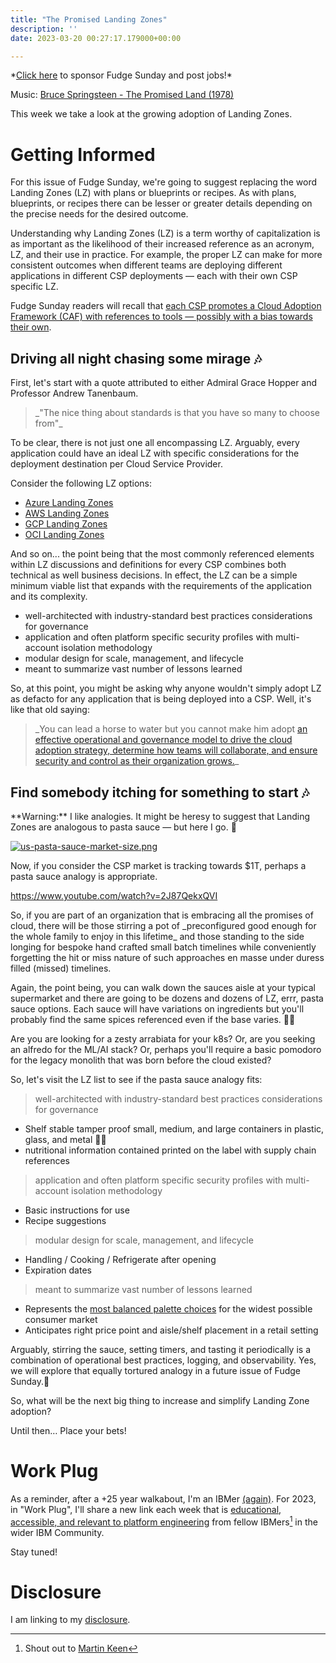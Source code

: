 ```yaml
---
title: "The Promised Landing Zones"
description: ''
date: 2023-03-20 00:27:17.179000+00:00

---
```


\*[Click here](https://fudgesunday.pallet.com/hire?pallet=fudgesunday) to sponsor Fudge Sunday and post jobs!\*

Music: [Bruce Springsteen - The Promised Land (1978)](https://www.youtube.com/watch?v=azQY2YBUMQc)

This week we take a look at the growing adoption of Landing Zones.

# Getting Informed

For this issue of Fudge Sunday, we're going to suggest replacing the word Landing Zones (LZ) with plans or blueprints or recipes. As with plans, blueprints, or recipes there can be lesser or greater details depending on the precise needs for the desired outcome.

Understanding why Landing Zones (LZ) is a term worthy of capitalization is as important as the likelihood of their increased reference as an acronym, LZ, and their use in practice. For example, the proper LZ can make for more consistent outcomes when different teams are deploying different applications in different CSP deployments — each with their own CSP specific LZ.

Fudge Sunday readers will recall that [each CSP promotes a Cloud Adoption Framework (CAF) with references to tools — possibly with a bias towards their own](https://fudge.org/archive/happy-when-it-toolchains/).

## Driving all night chasing some mirage 🎶

First, let's start with a quote attributed to either Admiral Grace Hopper and Professor Andrew Tanenbaum.

> \_"The nice thing about standards is that you have so many to choose from"\_ 

To be clear, there is not just one all encompassing LZ. Arguably, every application could have an ideal LZ with specific considerations for the deployment destination per Cloud Service Provider.

Consider the following LZ options:

- [Azure Landing Zones](https://learn.microsoft.com/en-us/azure/cloud-adoption-framework/ready/landing-zone/)
- [AWS Landing Zones](https://docs.aws.amazon.com/prescriptive-guidance/latest/migration-aws-environment/understanding-landing-zones.html)
- [GCP Landing Zones](https://cloud.google.com/architecture/landing-zones)
- [OCI Landing Zones](https://docs.oracle.com/en-us/iaas/Content/cloud-adoption-framework/landing-zone.htm)

And so on... the point being that the most commonly referenced elements within LZ discussions and definitions for every CSP combines both technical as well business decisions. In effect, the LZ can be a simple minimum viable list that expands with the requirements of the application and its complexity.

- well-architected with industry-standard best practices considerations for governance
- application and often platform specific security profiles with multi-account isolation methodology
- modular design for scale, management, and lifecycle
- meant to summarize vast number of lessons learned

So, at this point, you might be asking why anyone wouldn't simply adopt LZ as defacto for any application that is being deployed into a CSP. Well, it's like that old saying: 

> \_You can lead a horse to water but you cannot make him adopt [an effective operational and governance model to drive the cloud adoption strategy, determine how teams will collaborate, and ensure security and control as their organization
grows.](https://platformengineering.org/talks-library/landing-zones)\_

## Find somebody itching for something to start 🎶

\*\*Warning:\*\* I like analogies. It might be heresy to suggest that Landing Zones are analogous to pasta sauce — but here I go. 🍝

[![us-pasta-sauce-market-size.png](https://buttondown-attachments.s3.us-west-2.amazonaws.com/images/b6df14dd-2334-47cd-90ec-a8f71e62c7f1.png)](https://www.grandviewresearch.com/industry-analysis/pasta-sauce-market) 

Now, if you consider the CSP market is tracking towards $1T, perhaps a pasta sauce analogy is appropriate.

https://www.youtube.com/watch?v=2J87QekxQVI

So, if you are part of an organization that is embracing all the promises of cloud, there will be those stirring a pot of \_preconfigured good enough for the whole family to enjoy in this lifetime\_ and those standing to the side longing for bespoke hand crafted small batch timelines while conveniently forgetting the hit or miss nature of such approaches en masse under duress filled (missed) timelines.

Again, the point being, you can walk down the sauces aisle at your typical supermarket and there are going to be dozens and dozens of LZ, errr, pasta sauce options. Each sauce will have variations on ingredients but you'll probably find the same spices referenced even if the base varies. 🧄🍅

Are you are looking for a zesty arrabiata for your k8s? Or, are you seeking an alfredo for the ML/AI stack? Or, perhaps you'll require a basic pomodoro for the legacy monolith that was born before the cloud existed?

So, let's visit the LZ list to see if the pasta sauce analogy fits:

> well-architected with industry-standard best practices considerations for governance

- Shelf stable tamper proof small, medium, and large containers in plastic, glass, and metal 🥫🫙
- nutritional information contained printed on the label with supply chain references

> application and often platform specific security profiles with multi-account isolation methodology

- Basic instructions for use 
- Recipe suggestions

> modular design for scale, management, and lifecycle

- Handling / Cooking / Refrigerate after opening
- Expiration dates

> meant to summarize vast number of lessons learned

- Represents the [most balanced palette choices](https://nymag.com/strategist/article/best-jarred-tomato-sauce.html) for the widest possible consumer market
- Anticipates right price point and aisle/shelf placement in a retail setting

Arguably, stirring the sauce, setting timers, and tasting it periodically is a combination of operational best practices, logging, and observability. Yes, we will explore that equally tortured analogy in a future issue of Fudge Sunday.🍝

So, what will be the next big thing to increase and simplify Landing Zone adoption?

Until then… Place your bets!

# Work Plug

As a reminder, after a +25 year walkabout, I'm an IBMer [(again)](https://jaycuthrell.com/about/). For 2023, in "Work Plug", I'll share a new link each week that is [educational, accessible, and relevant to platform engineering](https://www.youtube.com/watch?v=9nyiY-psbMs) from fellow IBMers[^IBMer] in the wider IBM Community.

Stay tuned! 

# Disclosure

I am linking to my [disclosure](https://jaycuthrell.com/disclosure/).
 
[^IBMer]: Shout out to [Martin Keen](https://www.linkedin.com/in/martingkeen/) 

